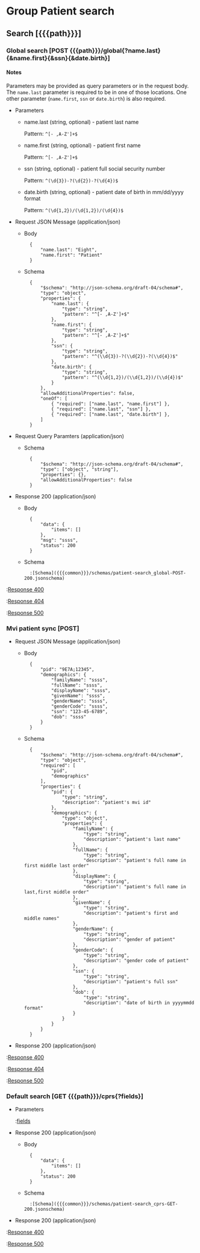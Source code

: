 # Group Patient search

## Search [{{{path}}}]

### Global search [POST {{{path}}}/global{?name.last}{&name.first}{&ssn}{&date.birth}]

#### Notes

Parameters may be provided as query parameters or in the request body. The `name.last` parameter is required to be in one of those locations. One other parameter (`name.first`, `ssn` or `date.birth`) is also required.

+ Parameters

    + name.last (string, optional) - patient last name

        Pattern: `^[- ,A-Z']+$`

    + name.first (string, optional) - patient first name

        Pattern: `^[- ,A-Z']+$`

    + ssn (string, optional) - patient full social security number

        Pattern: `^(\d{3})-?(\d{2})-?(\d{4})$`

    + date.birth (string, optional) - patient date of birth in mm/dd/yyyy format

        Pattern: `^(\d{1,2})/(\d{1,2})/(\d{4})$`


+ Request JSON Message (application/json)

    + Body

            {
                "name.last": "Eight",
                "name.first": "Patient"
            }

    + Schema

            {
                "$schema": "http://json-schema.org/draft-04/schema#",
                "type": "object",
                "properties": {
                    "name.last": {
                        "type": "string",
                        "pattern": "^[- ,A-Z']+$"
                    },
                    "name.first": {
                        "type": "string",
                        "pattern": "^[- ,A-Z']+$"
                    },
                    "ssn": {
                        "type": "string",
                        "pattern": "^(\\d{3})-?(\\d{2})-?(\\d{4})$"
                    },
                    "date.birth": {
                        "type": "string",
                        "pattern": "^(\\d{1,2})/(\\d{1,2})/(\\d{4})$"
                    }
                },
                "allowAdditionalProperties": false,
                "oneOf": [
                    { "required": ["name.last", "name.first"] },
                    { "required": ["name.last", "ssn"] },
                    { "required": ["name.last", "date.birth"] },
                ]
            }

+ Request Query Paramters (application/json)

    + Schema

            {
                "$schema": "http://json-schema.org/draft-04/schema#",
                "type": ["object", "string"],
                "properties": {},
                "allowAdditionalProperties": false
            }

+ Response 200 (application/json)

    + Body

            {
                "data": {
                    "items": []
                },
                "msg": "ssss",
                "status": 200
            }

    + Schema

            :[Schema]({{{common}}}/schemas/patient-search_global-POST-200.jsonschema)

:[Response 400]({{{common}}}/responses/400.md)

:[Response 404]({{{common}}}/responses/404.md)

:[Response 500]({{{common}}}/responses/500.md)


### Mvi patient sync [POST]

+ Request JSON Message (application/json)

    + Body

            {
                "pid": "9E7A;12345",
                "demographics": {
                    "familyName": "ssss",
                    "fullName": "ssss",
                    "displayName": "ssss",
                    "givenName": "ssss",
                    "genderName": "ssss",
                    "genderCode": "ssss",
                    "ssn": "123-45-6789",
                    "dob": "ssss"
                }
            }

    + Schema

            {
                "$schema": "http://json-schema.org/draft-04/schema#",
                "type": "object",
                "required": [
                    "pid",
                    "demographics"
                ],
                "properties": {
                    "pid": {
                        "type": "string",
                        "description": "patient's mvi id"
                    },
                    "demographics": {
                        "type": "object",
                        "properties": {
                            "familyName": {
                                "type": "string",
                                "description": "patient's last name"
                            },
                            "fullName": {
                                "type": "string",
                                "description": "patient's full name in first middle last order"
                            },
                            "displayName": {
                                "type": "string",
                                "description": "patient's full name in last,first middle order"
                            },
                            "givenName": {
                                "type": "string",
                                "description": "patient's first and middle names"
                            },
                            "genderName": {
                                "type": "string",
                                "description": "gender of patient"
                            },
                            "genderCode": {
                                "type": "string",
                                "description": "gender code of patient"
                            },
                            "ssn": {
                                "type": "string",
                                "description": "patient's full ssn"
                            },
                            "dob": {
                                "type": "string",
                                "description": "date of birth in yyyymmdd format"
                            }
                        }
                    }
                }
            }

+ Response 200 (application/json)

:[Response 400]({{{common}}}/responses/400.md)

:[Response 404]({{{common}}}/responses/404.md)

:[Response 500]({{{common}}}/responses/500.md)


### Default search [GET {{{path}}}/cprs{?fields}]

+ Parameters

    :[fields]({{{common}}}/parameters/fields.md)


+ Response 200 (application/json)

    + Body

            {
                "data": {
                    "items": []
                },
                "status": 200
            }

    + Schema

            :[Schema]({{{common}}}/schemas/patient-search_cprs-GET-200.jsonschema)


+ Response 200 (application/json)

:[Response 400]({{{common}}}/responses/400.md)

:[Response 500]({{{common}}}/responses/500.md)
